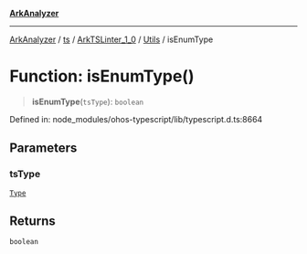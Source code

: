[**ArkAnalyzer**](../../../../../../../../README.md)

***

[ArkAnalyzer](../../../../../../../../globals.md) / [ts](../../../../../README.md) / [ArkTSLinter\_1\_0](../../../README.md) / [Utils](../README.md) / isEnumType

# Function: isEnumType()

> **isEnumType**(`tsType`): `boolean`

Defined in: node\_modules/ohos-typescript/lib/typescript.d.ts:8664

## Parameters

### tsType

[`Type`](../../../../../interfaces/Type.md)

## Returns

`boolean`
